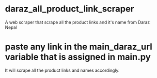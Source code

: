 # daraz_all_product_link_scraper
A web scraper that scrape all the product links and it's name from Daraz Nepal

# paste any link in the main_daraz_url variable that is assigned in main.py
It will scrape all the product links and names accordingly.
